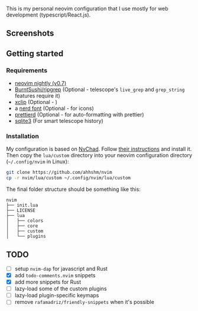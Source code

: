 This is my personal neovim configuration that I use mostly for web development (typescript/React.js).

## Screenshots

## Getting started

### Requirements

- [neovim nightly (v0.7)](https://github.com/neovim/neovim/wiki/Installing-Neovim)
- [BurntSushi/ripgrep](https://github.com/BurntSushi/ripgrep#installation) (Optional - telescope's `live_grep` and `grep_string` features require it)
- [xclip]() (Optional - )
- a [nerd font](https://www.nerdfonts.com) (Optional - for icons)
- [prettierd](https://github.com/fsouza/prettierd) (Optional - for auto-formatting with prettier)
- [sqlite3](https://www.sqlite.org/index.html) (For smart telescope history)

### Installation

My configuration is based on [NvChad](https://github.com/NvChad/NvChad). Follow [their instructions](https://nvchad.github.io/getting-started/setup) and install it.
Then copy the `lua/custom` directory into your neovim configuration directory (`~/.config/nvim` in Linux):

```bash
git clone https://github.com/ahhshm/nvim
cp -r nvim/lua/custom ~/.config/nvim/lua/custom
```

The final folder structure should be something like this:

```
nvim
├── init.lua
├── LICENSE
├── lua
│   ├── colors
│   ├── core
│   ├── custom
│   └── plugins
```

## TODO

- [ ] setup `nvim-dap` for javascript and Rust
- [x] add `todo-comments.nvim` snippets
- [x] add more snippets for Rust
- [ ] lazy-load some of the custom plugins
- [ ] lazy-load plugin-specific keymaps
- [ ] remove `rafamadriz/friendly-snippets` when it's possible
